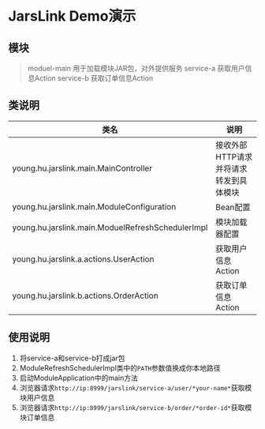 # JarsLink Demo演示

## 模块

> moduel-main 用于加载模块JAR包，对外提供服务
> service-a 获取用户信息Action
> service-b 获取订单信息Action

## 类说明

|类名|说明|
|-----|--------|
|young.hu.jarslink.main.MainController|接收外部HTTP请求并将请求转发到具体模块|
|young.hu.jarslink.main.ModuleConfiguration|Bean配置|
|young.hu.jarslink.main.ModuelRefreshSchedulerImpl|模块加载器配置|
|young.hu.jarslink.a.actions.UserAction|获取用户信息Action|
|young.hu.jarslink.b.actions.OrderAction|获取订单信息Action|

## 使用说明
1. 将service-a和service-b打成jar包
1. ModuleRefreshSchedulerImpl类中的`PATH`参数值换成你本地路径
1. 启动ModuleApplication中的main方法
1. 浏览器请求`http://ip:8999/jarslink/service-a/user/*your-name*`获取模块用户信息
1. 浏览器请求`http://ip:8999/jarslink/service-b/order/*order-id*`获取模块订单信息
